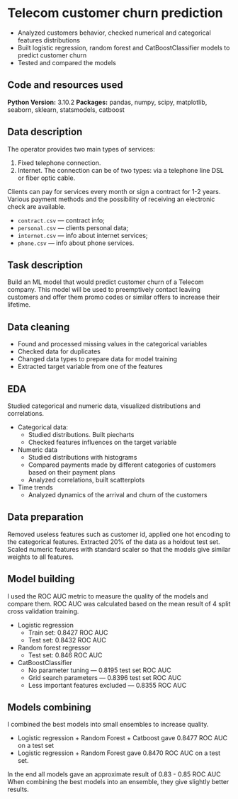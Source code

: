 # Telecom customer churn prediction

- Analyzed customers behavior, checked numerical and categorical features distributions
- Built logistic regression, random forest and CatBoostClassifier models to predict customer churn
- Tested and compared the models

## Code and resources used

**Python Version:** 3.10.2
**Packages:** pandas, numpy, scipy, matplotlib, seaborn, sklearn, statsmodels, catboost

## Data description

The operator provides two main types of services:

1. Fixed telephone connection.
2. Internet. The connection can be of two types: via a telephone line DSL or fiber optic cable.

Clients can pay for services every month or sign a contract for 1-2 years. Various payment methods and the possibility of receiving an electronic check are available.

- `contract.csv` — contract info;
- `personal.csv` — clients personal data;
- `internet.csv` — info about internet services;
- `phone.csv` — info about phone services.

## Task description

Build an ML model that would predict customer churn of a Telecom company. This model will be used to preemptively contact leaving customers and offer them promo codes or similar offers to increase their lifetime.

## Data cleaning
-   Found and processed missing values in the categorical variables
-   Checked data for duplicates
-   Changed data types to prepare data for model training
-   Extracted target variable from one of the features

## EDA
Studied categorical and numeric data, visualized distributions and correlations.
-   Categorical data:
    -   Studied distributions. Built piecharts
    -   Checked features influences on the target variable 
-   Numeric data
    -   Studied distributions with histograms
    -   Compared payments made by different categories of customers based on their payment plans
    -   Analyzed correlations, built scatterplots
-   Time trends
    -   Analyzed dynamics of the arrival and churn of the customers

## Data preparation
Removed useless features such as customer id, applied one hot encoding to the categorical features. Extracted 20% of the data as a holdout test set. Scaled numeric features with standard scaler so that the models give similar weights to all features.

## Model building
I used the ROC AUC metric to measure the quality of the models and compare them. ROC AUC was calculated based on the mean result of 4 split cross validation training.
-   Logistic regression
    - Train set: 0.8427 ROC AUC
    - Test set: 0.8432 ROC AUC
-   Random forest regressor
    - Test set: 0.846 ROC AUC
-   CatBoostClassifier
    - No parameter tuning — 0.8195 test set ROC AUC
    - Grid search parameters — 0.8396 test set ROC AUC
    - Less important features excluded — 0.8355 ROC AUC
## Models combining
I combined the best models into small ensembles to increase quality.
-   Logistic regression + Random Forest + Catboost gave 0.8477 ROC AUC on a test set
-   Logistic regression + Random Forest gave 0.8470 ROC AUC on a test set.

In the end all models gave an approximate result of 0.83 - 0.85 ROC AUC
When combining the best models into an ensemble, they give slightly better results.